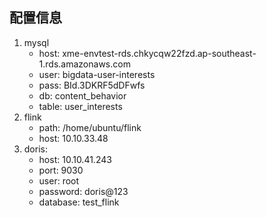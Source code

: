 ## 配置信息
1. mysql
    - host: xme-envtest-rds.chkycqw22fzd.ap-southeast-1.rds.amazonaws.com
	- user: bigdata-user-interests
	- pass: BId.3DKRF5dDFwfs
	- db: content_behavior
	- table: user_interests
2. flink
    - path: /home/ubuntu/flink
    - host: 10.10.33.48
3. doris:
    - host: 10.10.41.243 
    - port: 9030
    - user: root 
    - password: doris@123
    - database: test_flink
